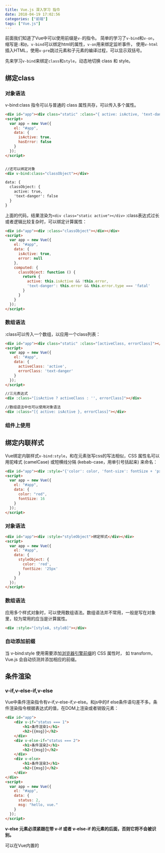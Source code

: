 ```yaml
---
title: Vue.js 深入学习 指令
date: 2018-04-19 17:02:56
categories: ["前端"]
tags: ["Vue.js"]
---
```


前面我们知道了Vue中可以使用前缀是`v-`的指令。
简单的学习了`v-bind`和`v-on`，缩写是`:`和`@`，`v-bind`可以绑定html的属性，`v-on`用来绑定监听事件，
使用`v-html`插入HTML，使用`v-pre`跳过元素和子元素的编译过程，可以显示双括号。

<!-- more -->

先来学习`v-bind`来绑定`class`和`style`，动态地切换 class 和 style。

## 绑定class
### 对象语法

v-bind:class 指令可以与普通的 class 属性共存，可以传入多个属性。

``` html
<div id="app"><div class="static" :class="{ active: isActive, 'text-danger': hasError }"></div></div>
<script>
  var app = new Vue({
    el: "#app",
    data: {
      isActive: true,
      hasError: false
    }
  });
</script>


//还可以绑定对象
<div v-bind:class="classObject"></div>

data: {
  classObject: {
    active: true,
    'text-danger': false
  }
}
```

上面的代码，结果渲染为`<div class="static active"></div>`
:class表达式过长或者逻辑比较复杂时，可以绑定计算属性：
``` html
<div id="app"><div :class="classObject"></div></div>
<script>
  var app = new Vue({
    el: "#app",
    data: {
      isActive: true,
      error: null
    },
    computed: {
      classObject: function () {
        return {
          active: this.isActive && !this.error,
          'text-danger': this.error && this.error.type === 'fatal'
        }
      }
    }
  });
</script>
```

### 数组语法
:class可以传入一个数组，以应用一个class列表：

``` html
<div id="app"><div class="static" :class="[activeClass, errorClass]"></div></div>
<script>
  var app = new Vue({
    el: "#app",
    data: {
      activeClass: 'active',
      errorClass: 'text-danger'
    }
  });
</script>

//三元表达式
<div :class="[isActive ? activeClass : '', errorClass]"></div>

//数组语法中也可以使用对象语法
<div :class="[{ active: isActive }, errorClass]"></div>
```

### 组件上使用

## 绑定内联样式
Vue绑定内联样式`v-bind:style`，和在元素张写css的写法相似，CSS 属性名可以用驼峰式 (camelCase) 或短横线分隔 (kebab-case，用单引号括起来) 来命名：
```html
<div id="app"><div :style="{'color': color, 'font-size': fontSize + 'px'}">绑定样式</div></div>
<script>
  var app = new Vue({
    el: "#app",
    data: {
      color: "red",
      fontSize: 16
    }
  });
</script>

```
### 对象语法
```html
<div id="app"><div :style="styleObject">绑定样式</div></div>
<script>
  var app = new Vue({
    el: "#app",
    data: {
      styleObject: {
        color: 'red',
        fontSize: '25px'
      }
    }
  });
</script>

```

### 数组语法
应用多个样式对象时，可以使用数组语法。数组语法并不常用，一般是写在对象里，较为常用的应当是计算属性。
``` html
<div :style="[styleA, styleB]"></div>
```
### 自动添加前缀
当 v-bind:style 使用需要添加[浏览器引擎前缀](https://developer.mozilla.org/zh-CN/docs/Glossary/Vendor_Prefix)的 CSS 属性时，
如 transform，Vue.js 会自动侦测并添加相应的前缀。

## 条件渲染

### v-if,v-else-if,v-else
Vue中条件渲染指令有v-if,v-else-if,v-else。和js中的if else条件语句差不多。条件渲染指令根据表达式的值，在DOM上渲染或者销毁元素：
``` html
<div id="app">
    <div v-if="status === 1">
        <h1>条件渲染1</h1>
        <h2>{{msg}}</h2>
    </div>
    <div v-else-if="status === 2">
        <h1>条件渲染2</h1>
        <h2>{{msg}}</h2>
    </div>
    <div v-else>
        <h1>条件渲染3</h1>
        <h2>{{msg}}</h2>
    </div>
</div>
<script>
  var app = new Vue({
    el: "#app",
    data: {
      status: 2,
      msg: "hello, vue."
    }
  });
</script>
```

**v-else 元素必须紧跟在带 v-if 或者 v-else-if 的元素的后面，否则它将不会被识别。**


可以在Vue内置的<template> 元素上使用 v-if：
```html
<div id="app">
    <template v-if="ok">
        <h1>v-if template</h1>
        <p>Hello, world</p>
        <p>Hello, vue</p>
    </template>
</div>
<script>
  var app = new Vue({
    el: "#app",
    data: {
      ok: true
    }
  });
</script>
```

Vue为了提高渲染效率，通常会复用已有的元素，而不是重新渲染：
```html
<div id="app">
    <template v-if="type === 'username'">
        <label>Username</label>
        <input placeholder="Enter your username">
    </template>
    <template v-else="type === 'email'">
        <label>Email</label>
        <input placeholder="Enter your email address">
    </template>
    <button @click="toggleType">切换登录类型</button>
</div>
<script>
  var app = new Vue({
    el: "#app",
    data: {
      type: "username"
    },
    methods: {
      toggleType: function () {
        this.type = this.type === "username" ? "email" : "username";
      }
    }
  });
</script>
```

那么在上面的代码中切换 type ，输入的内容没有改变，但是 placeholder 被替换了。说明 input 元素被复用了。
但是如果想让Vue不复用它们。只需添加一个具有唯一值的 key 属性：
```html
<div id="app">
    <template v-if="type === 'username'">
        <label>Username</label>
        <input placeholder="Enter your username" key="username-input">
    </template>
    <template v-else="type === 'email'">
        <label>Email</label>
        <input placeholder="Enter your email address" key="email-input">
    </template>
    <button @click="toggleType">切换登录类型</button>
</div>
```

<label>元素仍然是被复用的，因为没有添加key 属性。

### v-show
v-show的使用方法与 v-if 大致一样，不同的是 v-show 只是简单地切换元素的 CSS 属性 display。v-show 表达式的值为true是就显示，false就隐藏。

```html
<div id="app">
    <p v-show="show">显示的内容</p>
</div>
<script src="https://cdn.jsdelivr.net/npm/vue@2.5.16/dist/vue.js"></script>
<script>
  var app = new Vue({
    el: "#app",
    data: {
      show: true
    }
  });
</script>
```

**v-show 不能用到<template>上，不会生效。**
v-if 与 v-show 功能相同，但是 v-if 每次切换都会去销毁重建元素，但是v-show是惰性的，它只是进行了css切换。
所以说 v-if的切换开销更大，v-show 适合在切换频繁的场景使用。

## 列表渲染

### 遍历数组
列表渲染指令 v-for，它的表达式需结合`in`来使用，类似`item in items` 的形式：
``` html
<div id="app">
    <ul>
        <li v-for="phone in phones">{{ phone.name }}</li>
    </ul>
</div>
<script>
  var app = new Vue({
    el: "#app",
    data: {
      phones: [
        {name: "iPhone X"},
        {name: "iPhone 8p"},
        {name: "iPhone 8"},
        {name: "iPhone 7p"},
        {name: "iPhone 7"}
      ]
    }
  });
</script>
```

列表渲染也可以用 `of` 替代 `in` 作为分隔符：
``` html
<li v-for="phone of phones">{{ phone.name }}</li>
```
遍历数组时，有一个可选参数 index：
```html
<li v-for="(phone, index) in phones">{{index}} - {{ phone.name }}</li>
```

### 遍历对象
v-for 遍历一个对象：
``` html
<div id="app">
    <ul>
        <li v-for="value in phone">{{ value }}</li>
    </ul>
</div>
<script>
  var app = new Vue({
    el: "#app",
    data: {
      phone: {
        name: "iPhone",
        version: "X",
        price: "9000"
      }
    }
  });
</script>
```
遍历对象属性时，有两个可选参数，分别是 key 和 index：
```html
<li v-for="(value, key, index) in phone">{{ value }}</li>
```

### key
和条件渲染v-if一样，v-for 默认会复用已有元素，**但是只适用于不依赖子组件状态或临时 DOM 状态 (例如：表单输入值) 的列表渲染输出。**
为了给 Vue 一个提示，以便它能跟踪每个节点的身份，从而重用和重新排序现有元素，你需要为每项提供一个唯一 key 属性。
用 v-bind 来绑定动态值 ：

``` html
<div v-for="item in items" :key="item.id">
  <!-- 内容 -->
</div>
```

**建议尽可能在使用 v-for 时提供 key，除非遍历输出的 DOM 内容非常简单。**

### 数组更新
Vue的核心思想就是是数据与视图的双向绑定，当我们修改数组时，Vue 会检测到数据变化，所以用v-for 渲染的视图也会立即更新。
Vue 包含了一组观察数组变异的方法，使用它们改变数组也会触发视图更新：
- push()
- pop()
- shift()
- unshift()
- splice()
- sort()
- reverse()

变异方法 (mutation method)，会改变被这些方法调用的原始数组。但是有些不会：
- filter()
- concat()
- slice() 。
这些不会改变原始数组，总是返回一个新数组。当使用这些方法时，可以用新数组替换旧数组：
``` html
<div id="app">
    <ul>
        <li v-for="phone in phones">{{ phone.name }}</li>
    </ul>
</div>
<script>
  var app = new Vue({
    el: "#app",
    data: {
      phones: [
        {name: "iPhone X"},
        {name: "iPhone 8p"},
        {name: "iPhone 8"},
        {name: "iPhone 7p"},
        {name: "iPhone 7"}
      ]
    }
  });

  app.phones = app.phones.filter(function (item) {
    return item.name.includes("8");
  });
  app.phones.push({name: "HuaWei P20"});
</script>
```

**以下变动的数组Vue 是检测不到的：**
1. 通过索引直接设置：`app.phones[10] = {name: "HuaWei P20"}`
2. 手动修改数组长度：`app.phones.length = 2`

解决第一个问题，有两种方式可以达到和`app.phones[10] = {name: "HuaWei P20"}`同样效果，同时也触发状态更新：
第一种方法：
```javascript
Vue.set(vm.items, indexOfItem, newValue)

Vue.set(app.phones, 10, {name: "HuaWei P20"})
```

webpack 中使用组件化的方式，默认是没有导入Vue 的,使用 vm.$set 实例方法，vm.$set 其实是Vue.set 的一个别名
``` javascript
vm.$set(vm.items, indexOfItem, newValue)

app.$set(app.phones, 10, {name: "HuaWei P20"})
```
另一种方法：
``` javascript
app.phones.splice(10, 1, {name: "HuaWei P20"});
```

第二个问题也使用splice()解决：
```javascript
app.phones.splice(1);
```

**Vue 不能检测对象属性的添加或删除，例如：**
```javascript
var vm = new Vue({
  data: {
    a: 1
  }
})
// `vm.a` 现在是响应式的

vm.b = 2
// `vm.b` 不是响应式的
```

解决方法：
```javascript
var vm = new Vue({
  data: {
    userProfile: {
      name: 'Anika'
    }
  }
})

Vue.set(vm.userProfile, 'age', 27)
//或者
vm.$set(vm.userProfile, 'age', 27)

//如果要赋值多个新属性，使用Object.assign() 或 _.extend()
//注意要创建一个新的空对象

vm.userProfile = Object.assign({}, vm.userProfile, {
  age: 27,
  favoriteColor: 'Vue Green'
})
```

### 排序和过滤


### v-for & template
v-for也可以和 v-if一样应用在 <template>上来渲染多个元素:
```html
<ul>
  <template v-for="phone in phones">
    <li>{{ phone.name }}</li>
    <li>{{ phone.version }}</li>
    <li>{{ phone.price }}</li>
  </template>
</ul>
```

### v-for & v-if
如果v-for和 v-if在同一个节点上，v-for 的优先级比 v-if 更高，这意味着 v-if 将分别重复运行于每个 v-for 循环中。

```html
<ul>
    <li v-for="phone in phones" v-if="phone.price < 5000">

    </li>
</ul>
```
上面的代码就只会展示价格低于5000的phone。

如果想要v-if优先级高于v-for只能把v-if放在v-for的外层元素：
```html
<ul v-if="phones.length > 0">
    <li v-for="phone in phones" v-if="phone.price < 5000">

    </li>
</ul>
<p v-else>No phones!</p>
```

### 组件的v-for


## 其它指令

### v-cloak
这个指令不需要表达式，会在Vue 实例结束编译时从绑定的HTML 元素上移除，一般和 CSS 规则如 [v-cloak] { display: none } 一起使用时。
这个指令可以隐藏未编译的 Mustache 标签直到实例准备完毕。
```html
<div id="app">
    <span v-cloak>{{ message }}</span>
</div>
<script>
  var app = new Vue({
    el: "#app",
    data: {
      message: "Hello, Vue."
    }
  });
</script>
```

上面的代码虽然加了v-cloak指令，但是当网速慢，vue问价文件未加载完成时，页面上还是会显示：
``` html
{{ message }}
```
直到创建vue实例，编译模板时，才会替换DOM，所以这个过程页面会有闪动。解决这个问题只要加上：
```css
[v-cloak] {
    display: none
}
```
### v-once
这个指令不需要表达式，作用是只渲染元素和组件一次。第一次渲染后，不会再随数据变化重新渲染。
```html
<div id="app">
    <span v-once>{{ message }}</span>
    <div v-once>
        <span>{{message}}</span>
    </div>
    <span>{{message}}</span>
</div>
<script>
  var app = new Vue({
    el: "#app",
    data: {
      message: "Hello, Vue."
    }
  });
  setInterval(function () {
    app.message = "hello"
  },1000)

</script>
```
可用来优化性能。
